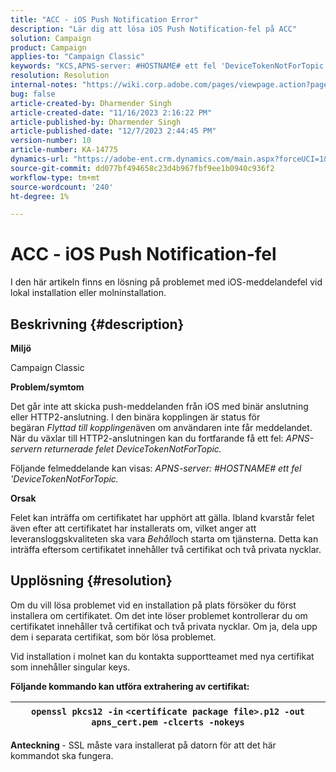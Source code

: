 ```yaml
---
title: "ACC - iOS Push Notification Error"
description: "Lär dig att lösa iOS Push Notification-fel på ACC"
solution: Campaign
product: Campaign
applies-to: "Campaign Classic"
keywords: "KCS,APNS-server: #HOSTNAME# ett fel 'DeviceTokenNotForTopic'"
resolution: Resolution
internal-notes: "https://wiki.corp.adobe.com/pages/viewpage.action?pageId=1334124733"
bug: false
article-created-by: Dharmender Singh
article-created-date: "11/16/2023 2:16:22 PM"
article-published-by: Dharmender Singh
article-published-date: "12/7/2023 2:44:45 PM"
version-number: 10
article-number: KA-14775
dynamics-url: "https://adobe-ent.crm.dynamics.com/main.aspx?forceUCI=1&pagetype=entityrecord&etn=knowledgearticle&id=8e1a5fb3-8a84-ee11-8179-6045bd006e5a"
source-git-commit: dd077bf494658c23d4b967fbf9ee1b0940c936f2
workflow-type: tm+mt
source-wordcount: '240'
ht-degree: 1%

---
```


# ACC - iOS Push Notification-fel


I den här artikeln finns en lösning på problemet med iOS-meddelandefel vid lokal installation eller molninstallation.

## Beskrivning {#description}




<b>Miljö</b>

Campaign Classic



<b>Problem/symtom</b>

Det går inte att skicka push-meddelanden från iOS med binär anslutning eller HTTP2-anslutning. I den binära kopplingen är status för begäran *Flyttad till kopplingen*&#x200B;även om användaren inte får meddelandet. När du växlar till HTTP2-anslutningen kan du fortfarande få ett fel: *APNS-servern returnerade felet DeviceTokenNotForTopic.*



Följande felmeddelande kan visas: *APNS-server: #HOSTNAME# ett fel &#39;DeviceTokenNotForTopic.*



<b>Orsak</b>



Felet kan inträffa om certifikatet har upphört att gälla. Ibland kvarstår felet även efter att certifikatet har installerats om, vilket anger att leveransloggskvaliteten ska vara *Behåll*och starta om tjänsterna. Detta kan inträffa eftersom certifikatet innehåller två certifikat och två privata nycklar.










## Upplösning {#resolution}


Om du vill lösa problemet vid en installation på plats försöker du först installera om certifikatet. Om det inte löser problemet kontrollerar du om certifikatet innehåller två certifikat och två privata nycklar. Om ja, dela upp dem i separata certifikat, som bör lösa problemet.

Vid installation i molnet kan du kontakta supportteamet med nya certifikat som innehåller singular keys.



<b>Följande kommando kan utföra extrahering av certifikat:</b>


| `openssl pkcs12 -in` `<certificate package file>.p12 -out apns_cert.pem -clcerts -nokeys` |
| --- |




<b>Anteckning </b>- SSL måste vara installerat på datorn för att det här kommandot ska fungera.
